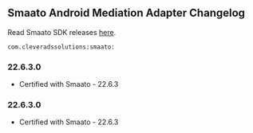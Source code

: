 ## Smaato Android Mediation Adapter Changelog
Read Smaato SDK releases [here](https://developers.smaato.com/publishers/nextgen-sdk-android-changelog/).
```
com.cleveradssolutions:smaato:
```

### 22.6.3.0
- Certified with Smaato - 22.6.3

### 22.6.3.0
- Certified with Smaato - 22.6.3

